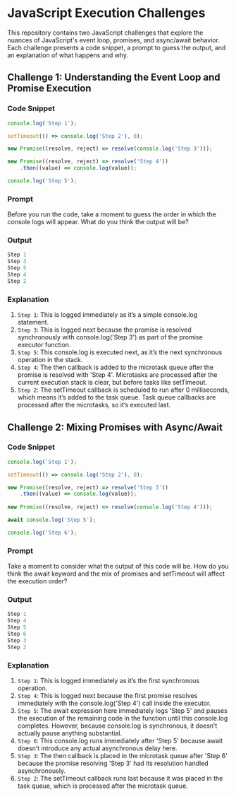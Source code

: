 # JavaScript Execution Challenges

This repository contains two JavaScript challenges that explore the nuances of JavaScript's event loop, promises, and async/await behavior. Each challenge presents a code snippet, a prompt to guess the output, and an explanation of what happens and why.

## Challenge 1: Understanding the Event Loop and Promise Execution

### Code Snippet

```javascript
console.log('Step 1');

setTimeout(() => console.log('Step 2'), 0);

new Promise((resolve, reject) => resolve(console.log('Step 3')));

new Promise((resolve, reject) => resolve('Step 4'))
    .then((value) => console.log(value));

console.log('Step 5');
```

### Prompt
Before you run the code, take a moment to guess the order in which the console logs will appear. What do you think the output will be?

### Output
```javascript
Step 1
Step 3
Step 5
Step 4
Step 2
```

### Explanation
1. `Step 1`: This is logged immediately as it’s a simple console.log statement.
2. `Step 3`: This is logged next because the promise is resolved synchronously with console.log('Step 3') as part of the promise executor function.
3. `Step 5`: This console.log is executed next, as it’s the next synchronous operation in the stack.
4. `Step 4`: The then callback is added to the microtask queue after the promise is resolved with 'Step 4'. Microtasks are processed after the current execution stack is clear, but before tasks like setTimeout.
5. `Step 2`: The setTimeout callback is scheduled to run after 0 milliseconds, which means it’s added to the task queue. Task queue callbacks are processed after the microtasks, so it’s executed last.


## Challenge 2: Mixing Promises with Async/Await

### Code Snippet

```javascript
console.log('Step 1');

setTimeout(() => console.log('Step 2'), 0);

new Promise((resolve, reject) => resolve('Step 3'))
	.then((value) => console.log(value));
	
new Promise((resolve, reject) => resolve(console.log('Step 4')));

await console.log('Step 5');

console.log('Step 6');
```

### Prompt

Take a moment to consider what the output of this code will be. How do you think the await keyword and the mix of promises and setTimeout will affect the execution order?

### Output
```javascript
Step 1
Step 4
Step 5
Step 6
Step 3
Step 2
```

### Explanation
1. `Step 1`: This is logged immediately as it’s the first synchronous operation.
2. `Step 4`: This is logged next because the first promise resolves immediately with the console.log('Step 4') call inside the executor.
3. `Step 5`: The await expression here immediately logs 'Step 5' and pauses the execution of the remaining code in the function until this console.log completes. However, because console.log is synchronous, it doesn’t actually pause anything substantial.
4. `Step 6`: This console.log runs immediately after 'Step 5' because await doesn’t introduce any actual asynchronous delay here.
5. `Step 3`: The then callback is placed in the microtask queue after 'Step 6' because the promise resolving 'Step 3' had its resolution handled asynchronously.
6. `Step 2`: The setTimeout callback runs last because it was placed in the task queue, which is processed after the microtask queue.